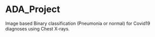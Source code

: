 # ADA_Project
Image based Binary classification (Pneumonia or normal) for Covid19 diagnoses  using Chest X-rays.
